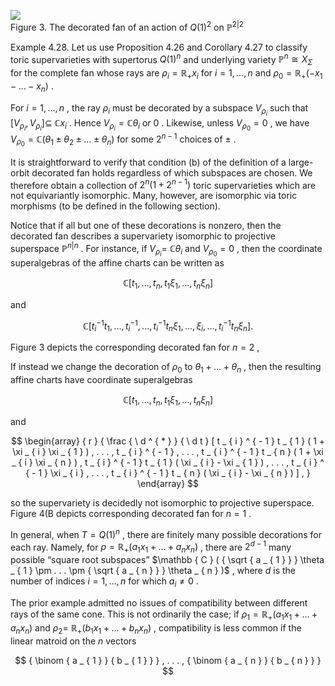 ![](images/f83b0322a3ed2f9d77ff6903e7d0d7175029c260652dd3b624a4a2a66ec720e6.jpg)  
Figure 3. The decorated fan of an action of $Q ( 1 ) ^ { 2 }$ on $\mathbb { P } ^ { 2 | 2 }$

Example 4.28. Let us use Proposition 4.26 and Corollary 4.27 to classify toric supervarieties with supertorus $Q ( 1 ) ^ { n }$ and underlying variety $\mathbb { P } ^ { n } \cong X _ { \Sigma }$ for the complete fan whose rays are $\rho _ { i } = \mathbb { R } _ { + } x _ { i }$ for $i = 1 , . . . , n$ and $\rho _ { 0 } = \mathbb { R } _ { + } ( - x _ { 1 } - \ldots - x _ { n } )$ .

For $i = 1 , . . . , n$ , the ray $\rho _ { i }$ must be decorated by a subspace $V _ { \rho _ { i } }$ such that $[ V _ { \rho _ { i } } , V _ { \rho _ { i } } ] \subseteq$ $\mathbb { C } x _ { i }$ . Hence $V _ { \rho _ { i } } = \mathbb { C } \theta _ { i }$ or $0$ . Likewise, unless $V _ { \rho _ { 0 } } = 0$ , we have $V _ { \rho _ { 0 } } = \mathbb { C } ( \theta _ { 1 } \pm \theta _ { 2 } \pm \ldots \pm \theta _ { n } )$ for some $2 ^ { n - 1 }$ choices of $\pm$ .

It is straightforward to verify that condition (b) of the definition of a large-orbit decorated fan holds regardless of which subspaces are chosen. We therefore obtain a collection of $2 ^ { n } ( 1 + 2 ^ { n - 1 } )$ toric supervarieties which are not equivariantly isomorphic. Many, however, are isomorphic via toric morphisms (to be defined in the following section).

Notice that if all but one of these decorations is nonzero, then the decorated fan describes a supervariety isomorphic to projective superspace $\mathbb { P } ^ { n | n }$ . For instance, if $V _ { \rho _ { i } } =$ $\mathbb { C } \theta _ { i }$ and $V _ { \rho _ { 0 } } = 0$ , then the coordinate superalgebras of the affine charts can be written as

$$
\mathbb { C } [ t _ { 1 } , . . . , t _ { n } , t _ { 1 } \xi _ { 1 } , . . . , t _ { n } \xi _ { n } ]
$$

and

$$
\mathbb { C } [ t _ { i } ^ { - 1 } t _ { 1 } , . . . , t _ { i } ^ { - 1 } , . . . , t _ { i } ^ { - 1 } t _ { n } \xi _ { 1 } , . . . , \xi _ { i } , . . . , t _ { i } ^ { - 1 } t _ { n } \xi _ { n } ] .
$$

Figure 3 depicts the corresponding decorated fan for $n = 2$ ,

If instead we change the decoration of $\rho _ { 0 }$ to $\theta _ { 1 } + \ldots + \theta _ { n }$ , then the resulting affine charts have coordinate superalgebras

$$
\mathbb { C } [ t _ { 1 } , . . . , t _ { n } , t _ { 1 } \xi _ { 1 } , . . . , t _ { n } \xi _ { n } ]
$$

and

$$
\begin{array} { r } { \frac { \ d ^ { * } } { \ d t } [ t _ { i } ^ { - 1 } t _ { 1 } ( 1 + \xi _ { i } \xi _ { 1 } ) , . . . , t _ { i } ^ { - 1 } , . . . , t _ { i } ^ { - 1 } t _ { n } ( 1 + \xi _ { i } \xi _ { n } ) , t _ { i } ^ { - 1 } t _ { 1 } ( \xi _ { i } - \xi _ { 1 } ) , . . . , t _ { i } ^ { - 1 } \xi _ { i } , . . . , t _ { i } ^ { - 1 } t _ { n } ( \xi _ { i } - \xi _ { n } ) ] , } \end{array}
$$

so the supervariety is decidedly not isomorphic to projective superspace. Figure 4(B depicts corresponding decorated fan for $n = 1$ .

In general, when $T = Q ( 1 ) ^ { n }$ , there are finitely many possible decorations for each ray. Namely, for $\rho = \mathbb { R } _ { + } ( a _ { 1 } x _ { 1 } + . . . + a _ { n } x _ { n } )$ , there are $2 ^ { d - 1 }$ many possible “square root subspaces” $\mathbb { C } ( { \sqrt { a _ { 1 } } } \theta _ { 1 } \pm . . . \pm { \sqrt { a _ { n } } } \theta _ { n } )$ , where $d$ is the number of indices $i = 1 , . . . , n$ for which $a _ { i } \neq 0$ .

The prior example admitted no issues of compatibility between different rays of the same cone. This is not ordinarily the case; if $\rho _ { 1 } = \mathbb { R } _ { + } ( a _ { 1 } x _ { 1 } + \ldots + a _ { n } x _ { n } )$ and $\rho _ { 2 } =$ $\mathbb { R } _ { + } ( b _ { 1 } x _ { 1 } + . . . + b _ { n } x _ { n } )$ , compatibility is less common if the linear matroid on the $n$ vectors

$$
{ \binom { a _ { 1 } } { b _ { 1 } } } , . . . , { \binom { a _ { n } } { b _ { n } } }
$$
